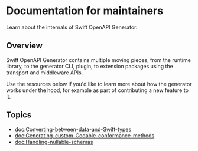 # Documentation for maintainers

Learn about the internals of Swift OpenAPI Generator.

## Overview

Swift OpenAPI Generator contains multiple moving pieces, from the runtime library, to the generator CLI, plugin, to extension packages using the transport and middleware APIs.

Use the resources below if you'd like to learn more about how the generator works under the hood, for example as part of contributing a new feature to it.

## Topics

- <doc:Converting-between-data-and-Swift-types>
- <doc:Generating-custom-Codable-conformance-methods>
- <doc:Handling-nullable-schemas>
